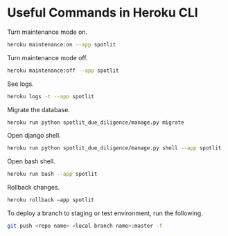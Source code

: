 
# Useful Commands in Heroku CLI

Turn maintenance mode on.

```sh
heroku maintenance:on --app spotlit
```

Turn maintenance mode off.

```sh
heroku maintenance:off --app spotlit
```

See logs.

```sh
heroku logs -t --app spotlit
```

Migrate the database. 

```sh
heroku run python spotlit_due_diligence/manage.py migrate
```
Open django shell.

```sh
heroku run python spotlit_due_diligence/manage.py shell --app spotlit
```

Open bash shell.

```sh
heroku run bash --app spotlit
```

Rollback changes.

```sh
heroku rollback —app spotlit
```

To deploy a branch to staging or test environment, run the following.

```sh
git push <repo name> <local branch name>:master -f
```
